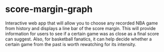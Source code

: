 # score-margin-graph

Interactive web app that will allow you to choose any recorded NBA game from history and displays a line bar of the score margin.
This will provide information for users to see if a certain game was as close as a final score can suggest.
Also, for basketball fanatics, it can help decide whether a certain game from the past is worth rewatching for its intensity.
